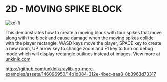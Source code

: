 
# 2D - MOVING SPIKE BLOCK

[![ko-fi](https://ko-fi.com/img/githubbutton_sm.svg)](https://ko-fi.com/E1E5YOJH1)

This demonstrates how to create a moving block with four spikes that move along with the block and cause damage when the moving spikes collide with the player rectangle. WASD keys move the player, SPACE key to create a new room, UP arrow key to change zoom and F1 key to turn on debug mode which will display rectangle outlines instead of images. View more at [unklnik.com](https://unklnik.com/posts/2d-moving-spike-block/)

https://github.com/unklnik/raylib-go-more-examples/assets/146096950/14b1d084-312e-4bec-aaa8-8b3963d73317
